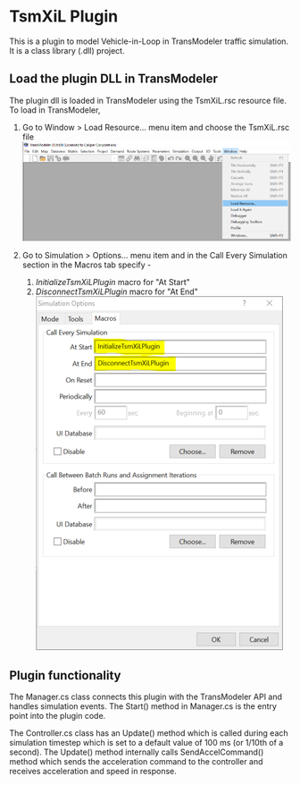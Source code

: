 ﻿# TsmXiL Plugin

This is a plugin to model Vehicle-in-Loop in TransModeler traffic simulation. It is a class library (.dll) project.

## Load the plugin DLL in TransModeler

The plugin dll is loaded in TransModeler using the TsmXiL.rsc resource file. To load in TransModeler,

 1. Go to Window > Load Resource... menu item and choose the TsmXiL.rsc file\
 ![image info](./images/loadResource.png)

 2. Go to Simulation > Options... menu item and in the Call Every Simulation section in the Macros tab specify -
    1. *InitializeTsmXiLPlugin* macro for "At Start"
    2. *DisconnectTsmXiLPlugin* macro for "At End"\
   ![image info](./images/simOptions.PNG)

## Plugin functionality

The Manager.cs class connects this plugin with the TransModeler API and handles simulation events. The Start() method in Manager.cs is the entry point into the plugin code.

The Controller.cs class has an Update() method which is called during each simulation timestep which is set to a default value of 100 ms (or 1/10th of a second). The Update() method internally calls SendAccelCommand() method which sends the acceleration command to the controller and receives acceleration and speed in response.

